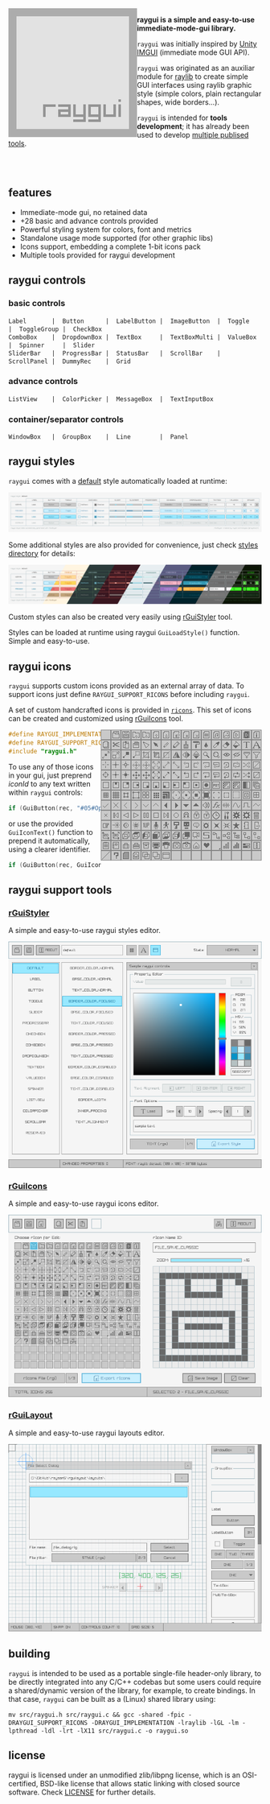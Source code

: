 <img align="left" src="logo/raygui_256x256.png" width=256>

**raygui is a simple and easy-to-use immediate-mode-gui library.**

`raygui` was initially inspired by [Unity IMGUI](https://docs.unity3d.com/Manual/GUIScriptingGuide.html) (immediate mode GUI API).

`raygui` was originated as an auxiliar module for [raylib](https://github.com/raysan5/raylib) to create simple GUI interfaces using raylib graphic style (simple colors, plain rectangular shapes, wide borders...).

`raygui` is intended for **tools development**; it has already been used to develop [multiple publised tools](https://raylibtech.itch.io/rguiicons).

<br>
<br>

## features

 - Immediate-mode gui, no retained data
 - +28 basic and advance controls provided
 - Powerful styling system for colors, font and metrics
 - Standalone usage mode supported (for other graphic libs)
 - Icons support, embedding a complete 1-bit icons pack
 - Multiple tools provided for raygui development

## raygui controls

### basic controls
```
Label       |  Button      |  LabelButton |  ImageButton  |  Toggle      |  ToggleGroup |  CheckBox
ComboBox    |  DropdownBox |  TextBox     |  TextBoxMulti |  ValueBox    |  Spinner     |  Slider
SliderBar   |  ProgressBar |  StatusBar   |  ScrollBar    |  ScrollPanel |  DummyRec    |  Grid
```
### advance controls
```
ListView    |  ColorPicker |  MessageBox  |  TextInputBox
```
### container/separator controls
```
WindowBox   |  GroupBox    |  Line        |  Panel
```

## raygui styles

`raygui` comes with a [default](styles/default) style automatically loaded at runtime:

![raygui default style](styles/default/style_table.png)

Some additional styles are also provided for convenience, just check [styles directory](styles) for details:

![raygui additional styles](images/raygui_style_table_multi.png)

Custom styles can also be created very easily using [rGuiStyler](https://raylibtech.itch.io/rguistyler) tool.

Styles can be loaded at runtime using raygui `GuiLoadStyle()` function. Simple and easy-to-use.

## raygui icons

`raygui` supports custom icons provided as an external array of data. To support icons just define `RAYGUI_SUPPORT_RICONS` before including `raygui`.

A set of custom handcrafted icons is provided in [`ricons`](src/ricons.h). This set of icons can be created and customized using [rGuiIcons](https://raylibtech.itch.io/rguiicons) tool.

<img align="right" src="images/raygui_ricons.png">

```c
#define RAYGUI_IMPLEMENTATION
#define RAYGUI_SUPPORT_RICONS
#include "raygui.h"
```
To use any of those icons in your gui, just preprend *iconId* to any text written within `raygui` controls:
```c
if (GuiButton(rec, "#05#Open Image")) { /* ACTION */ }
```
or use the provided `GuiIconText()` function to prepend it automatically, using a clearer identifier.
```c
if (GuiButton(rec, GuiIconText(RICON_FILE_OPEN, "Open Image"))) { /* ACTION */ }
```

## raygui support tools

### [rGuiStyler](https://raylibtech.itch.io/rguistyler)

A simple and easy-to-use raygui styles editor.

![rGuiStyler v3.1](images/rguistyler_v300.png)

### [rGuiIcons](https://raylibtech.itch.io/rguiicons)

A simple and easy-to-use raygui icons editor.

![rGuiIcons v1.0](images/rguiicons_v100.png)

### [rGuiLayout](https://raylibtech.itch.io/rguilayout)

A simple and easy-to-use raygui layouts editor.

![rGuiLayout v2.2](images/rguilayout_v220.png)

## building

`raygui` is intended to be used as a portable single-file header-only library, to be directly integrated into any C/C++ codebas but some users could require a shared/dynamic version of the library, for example, to create bindings. In that case, `raygui` can be built as a (Linux) shared library using:
```
mv src/raygui.h src/raygui.c && gcc -shared -fpic -DRAYGUI_SUPPORT_RICONS -DRAYGUI_IMPLEMENTATION -lraylib -lGL -lm -lpthread -ldl -lrt -lX11 src/raygui.c -o raygui.so
```

## license

raygui is licensed under an unmodified zlib/libpng license, which is an OSI-certified, BSD-like license that allows static linking with closed source software. Check [LICENSE](LICENSE) for further details.
